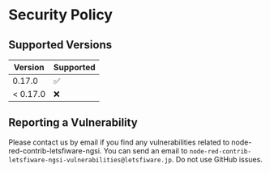 # Security Policy

## Supported Versions

| Version | Supported          |
| ------- | ------------------ |
| 0.17.0   | :white_check_mark: |
| < 0.17.0 | :x:                |

## Reporting a Vulnerability

Please contact us by email if you find any vulnerabilities related to node-red-contrib-letsfiware-ngsi.
You can send an email to `node-red-contrib-letsfiware-ngsi-vulnerabilities@letsfiware.jp`. Do not use GitHub issues.
